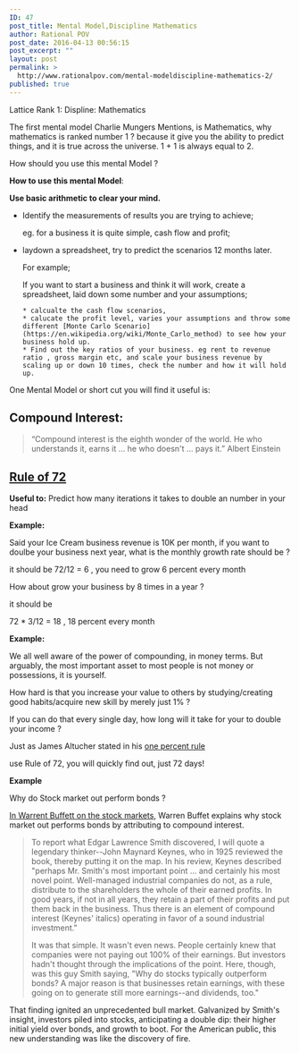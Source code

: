 ```yaml
---
ID: 47
post_title: Mental Model,Discipline Mathematics
author: Rational POV
post_date: 2016-04-13 00:56:15
post_excerpt: ""
layout: post
permalink: >
  http://www.rationalpov.com/mental-modeldiscipline-mathematics-2/
published: true
---
```

Lattice Rank 1: Displine: Mathematics

The first mental model Charlie Mungers Mentions, is Mathematics, why mathematics is ranked number 1 ? because it give you the ability to predict things, and it is true across the universe. 1 + 1 is always equal to 2.

How should you use this mental Model ?

****How to use this mental Model****:

**Use basic arithmetic to clear your mind.**

*   Identify the measurements of results you are trying to achieve;
    
    eg. for a business it is quite simple, cash flow and profit;

*   laydown a spreadsheet, try to predict the scenarios 12 months later.
    
    For example;
    
    If you want to start a business and think it will work, create a spreadsheet, laid down some number and your assumptions;
    
        * calcualte the cash flow scenarios, 
        * calucate the profit level, varies your assumptions and throw some different [Monte Carlo Scenario](https://en.wikipedia.org/wiki/Monte_Carlo_method) to see how your business hold up.
        * Find out the key ratios of your business. eg rent to revenue ratio , gross margin etc, and scale your business revenue by scaling up or down 10 times, check the number and how it will hold up.  
        

One Mental Model or short cut you will find it useful is:

## Compound Interest:

> “Compound interest is the eighth wonder of the world. He who understands it, earns it ... he who doesn't ... pays it.” Albert Einstein

## [Rule of 72][1]

**Useful to:** Predict how many iterations it takes to double an number in your head

**Example:**

Said your Ice Cream business revenue is 10K per month, if you want to doulbe your business next year, what is the monthly growth rate should be ?

it should be 72/12 = 6 , you need to grow 6 percent every month

How about grow your business by 8 times in a year ?

it should be

72 * 3/12 = 18 , 18 percent every month

**Example:**

We all well aware of the power of compounding, in money terms. But arguably, the most important asset to most people is not money or possessions, it is yourself.

How hard is that you increase your value to others by studying/creating good habits/acquire new skill by merely just 1% ?

If you can do that every single day, how long will it take for your to double your income ?

Just as James Altucher stated in his [one percent rule][2]

use Rule of 72, you will quickly find out, just 72 days!

**Example**

Why do Stock market out perform bonds ?

[In Warrent Buffett on the stock markets][3], Warren Buffet explains why stock market out performs bonds by attributing to compound interest.

> To report what Edgar Lawrence Smith discovered, I will quote a legendary thinker--John Maynard Keynes, who in 1925 reviewed the book, thereby putting it on the map. In his review, Keynes described "perhaps Mr. Smith's most important point ... and certainly his most novel point. Well-managed industrial companies do not, as a rule, distribute to the shareholders the whole of their earned profits. In good years, if not in all years, they retain a part of their profits and put them back in the business. Thus there is an element of compound interest (Keynes' italics) operating in favor of a sound industrial investment."
> 
> It was that simple. It wasn't even news. People certainly knew that companies were not paying out 100% of their earnings. But investors hadn't thought through the implications of the point. Here, though, was this guy Smith saying, "Why do stocks typically outperform bonds? A major reason is that businesses retain earnings, with these going on to generate still more earnings--and dividends, too."

That finding ignited an unprecedented bull market. Galvanized by Smith's insight, investors piled into stocks, anticipating a double dip: their higher initial yield over bonds, and growth to boot. For the American public, this new understanding was like the discovery of fire.

 [1]: https://en.wikipedia.org/wiki/Rule_of_72
 [2]: http://www.jamesaltucher.com/2015/08/habits-one-percent/
 [3]: http://archive.fortune.com/magazines/fortune/fortune_archive/2001/12/10/314691/index.htm